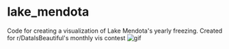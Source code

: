 # lake_mendota
Code for creating a visualization of Lake Mendota's yearly freezing. Created for r/DataIsBeautiful's monthly vis contest
![gif](lake.gif)
